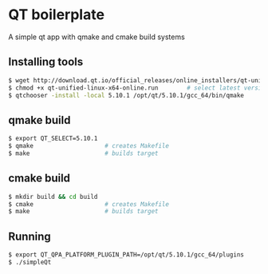 # QT boilerplate
A simple qt app with qmake and cmake build systems

## Installing tools
```bash
$ wget http://download.qt.io/official_releases/online_installers/qt-unified-linux-x64-online.run
$ chmod +x qt-unified-linux-x64-online.run        # select latest version, install to /opt/qt/
$ qtchooser -install -local 5.10.1 /opt/qt/5.10.1/gcc_64/bin/qmake 
```
## qmake build
```bash
$ export QT_SELECT=5.10.1
$ qmake                    # creates Makefile
$ make                     # builds target
```

## cmake build
```bash
$ mkdir build && cd build
$ cmake                    # creates Makefile
$ make                     # builds target
```

## Running
```bash
$ export QT_QPA_PLATFORM_PLUGIN_PATH=/opt/qt/5.10.1/gcc_64/plugins
$ ./simpleQt
```
